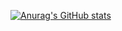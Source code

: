[![Anurag's GitHub stats](https://github-readme-stats.vercel.app/api?username=BlandineLemaire&show_icons=true&theme=synthwave)](https://github.com/BlandineLemaire/github-readme-stats)

